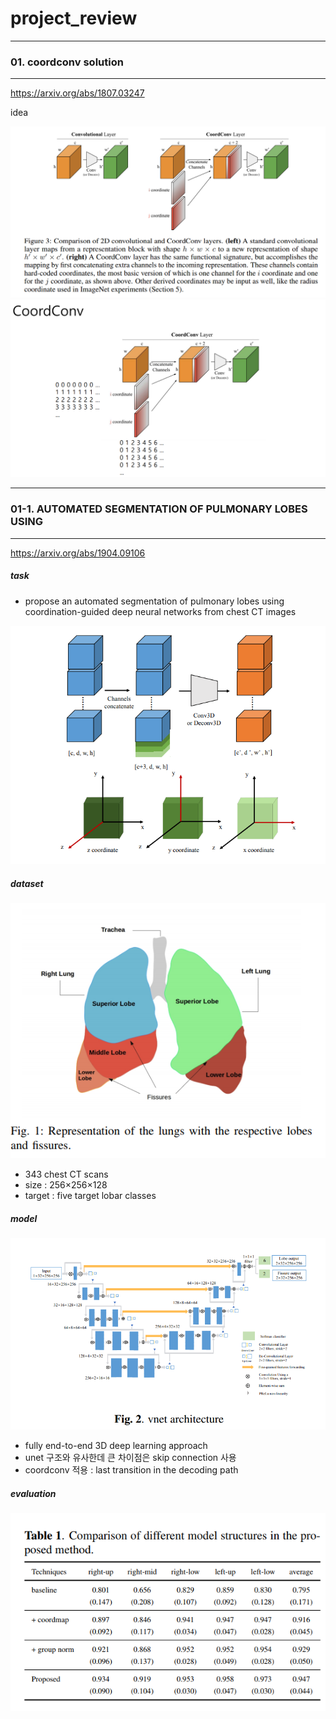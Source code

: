 # project_review

---------------------------------------

### 01. coordconv solution

---------------------------------------

https://arxiv.org/abs/1807.03247



idea 


![Alt text](/img/coord1.png)
![Alt text](/img/coord2.png)



---------------------------------------

### 01-1. AUTOMATED SEGMENTATION OF PULMONARY LOBES USING

---------------------------------------

https://arxiv.org/abs/1904.09106


##### task  
* propose an automated segmentation of pulmonary lobes using coordination-guided deep neural networks from chest CT images

![Alt text](/img/coord4.png)


##### dataset

![Alt text](/img/coord3.png)

* 343 chest CT scans
* size : 256×256×128
* target : five target lobar classes


##### model

![Alt text](/img/vnet.png)


* fully end-to-end 3D deep learning approach
* unet 구조와 유사한데 큰 차이점은 skip connection 사용
* coordconv 적용 : last transition in the decoding path


##### evaluation

![Alt text](/img/coord5.png)



































